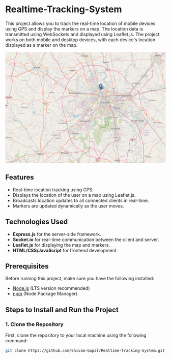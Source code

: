 # Realtime-Tracking-System

This project allows you to track the real-time location of mobile devices using GPS and display the markers on a map. The location data is transmitted using WebSockets and displayed using Leaflet.js. The project works on both mobile and desktop devices, with each device's location displayed as a marker on the map.

![Project Image](https://github.com/Shivam-Gopal/Realtime-Tracking-System/blob/main/pictures/image.png)

## Features
- Real-time location tracking using GPS.
- Displays the location of the user on a map using Leaflet.js.
- Broadcasts location updates to all connected clients in real-time.
- Markers are updated dynamically as the user moves.

## Technologies Used
- **Express.js** for the server-side framework.
- **Socket.io** for real-time communication between the client and server.
- **Leaflet.js** for displaying the map and markers.
- **HTML/CSS/JavaScript** for frontend development.

## Prerequisites
Before running this project, make sure you have the following installed:
- [Node.js](https://nodejs.org) (LTS version recommended)
- [npm](https://www.npmjs.com/) (Node Package Manager)

## Steps to Install and Run the Project

### 1. Clone the Repository
First, clone the repository to your local machine using the following command:
```bash
git clone https://github.com/Shivam-Gopal/Realtime-Tracking-System.git

